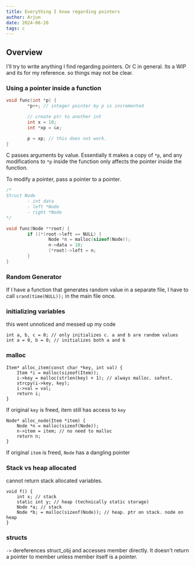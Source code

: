 ```yaml
---
title: Everything I know regarding pointers 
author: Arjun
date: 2024-06-20
tags: c
---
```



## Overview

I'll try to write anything I find regarding pointers. Or C in general.
Its a WIP and its for my reference. so things may not be clear.

### Using a pointer inside a function
```c
void func(int *p) {
        *p++; // integer pointer by p is incremented

        // create ptr to another int
        int x = 10;
        int *xp = &x;

        p = xp; // this does not work.
}
```

C passes arguments by value. Essentially it makes a copy of `*p`, and any modifications to `*p` inside the function only affects the pointer inside the function.

To modify a pointer, pass a pointer to a pointer.
```c
/*
Struct Node
        - int data
        - left *Node
        - right *Node
*/

void func(Node **root) {
        if ((*)root->left == NULL) {
                Node *n = malloc(sizeof(Node));
                n->data = 10;
                (*root)->left = n;
        }
}
```

### Random Generator
If I have a function that generates random value in a separate file, I have to call `srand(time(NULL));` in the main file once.
### initializing variables
this went unnoticed and messed up my code
```
int a, b, c = 0; // only initializes c. a and b are random values
int a = 0, b = 0; // initializes both a and b
```
### malloc
```
Item* alloc_item(const char *key, int val) {
    Item *i = malloc(sizeof(Item));
    i->key = malloc(strlen(key) + 1); // always malloc. safest.
    strcpy(i->key, key);
    i->val = val;
    return i;
}
```
If original `key` is freed, item still has access to `key`

```
Node* alloc_node(Item *item) {
    Node *n = malloc(sizeof(Node));
    n->item = item; // no need to malloc
    return n;
}
```
If original `item` is freed, `Node` has a dangling pointer
### Stack vs heap allocated
cannot return stack allocated variables.
```
void f() {
	int x; // stack
	static int y; // heap (technically static storage)
	Node *a; // stack
	Node *b; = malloc(sizeof(Node)); // heap. ptr on stack. node on heap
}
```
### structs
`->` dereferences struct_obj and accesses member directly. It doesn't return a pointer to member unless member itself is a pointer.


